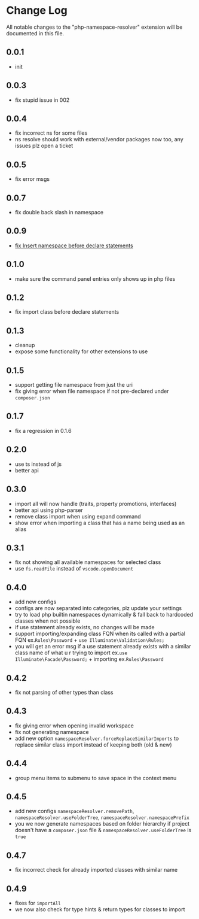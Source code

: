 # Change Log

All notable changes to the "php-namespace-resolver" extension will be documented in this file.

## 0.0.1

- init

## 0.0.3

- fix stupid issue in 002

## 0.0.4

- fix incorrect ns for some files
- ns resolve should work with external/vendor packages now too, any issues plz open a ticket

## 0.0.5

- fix error msgs

## 0.0.7

- fix double back slash in namespace

## 0.0.9

- [fix Insert namespace before declare statements](https://github.com/ctf0/PHP-Namespace-Resolver/pull/10)

## 0.1.0

- make sure the command panel entries only shows up in php files

## 0.1.2

- fix import class before declare statements

## 0.1.3

- cleanup
- expose some functionality for other extensions to use

## 0.1.5

- support getting file namespace from just the uri
- fix giving error when file namespace if not pre-declared under `composer.json`

## 0.1.7

- fix a regression in 0.1.6

## 0.2.0

- use ts instead of js
- better api

## 0.3.0

- import all will now handle (traits, property promotions, interfaces)
- better api using php-parser
- remove class import when using expand command
- show error when importing a class that has a name being used as an alias

## 0.3.1

- fix not showing all available namespaces for selected class
- use `fs.readFile` instead of `vscode.openDocument`

## 0.4.0

- add new configs
- configs are now separated into categories, plz update your settings
- try to load php builtin namespaces dynamically & fall back to hardcoded classes when not possible
- if use statement already exists, no changes will be made
- support importing/expanding class FQN when its called with a partial FQN ex.`Rules\Password` + `use Illuminate\Validation\Rules;`
- you will get an error msg if a use statement already exists with a similar class name of what u r trying to import ex.`use Illuminate\Facade\Password;` + importing ex.`Rules\Password`

## 0.4.2

- fix not parsing of other types than class

## 0.4.3

- fix giving error when opening invalid workspace
- fix not generating namespace
- add new option `namespaceResolver.forceReplaceSimilarImports` to replace similar class import instead of keeping both (old & new)

## 0.4.4

- group menu items to submenu to save space in the context menu

## 0.4.5

- add new configs `namespaceResolver.removePath`, `namespaceResolver.useFolderTree`, `namespaceResolver.namespacePrefix`
- you we now generate namespaces based on folder hierarchy if project doesn't have a `composer.json` file & `namespaceResolver.useFolderTree` is `true`

## 0.4.7

- fix incorrect check for already imported classes with similar name

## 0.4.9

- fixes for `importAll`
- we now also check for type hints & return types for classes to import

